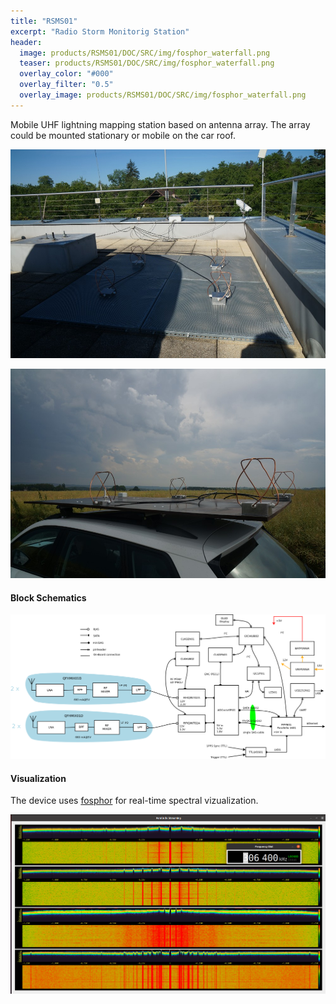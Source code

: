 ```yaml
---
title: "RSMS01"
excerpt: "Radio Storm Monitorig Station"
header:
  image: products/RSMS01/DOC/SRC/img/fosphor_waterfall.png
  teaser: products/RSMS01/DOC/SRC/img/fosphor_waterfall.png
  overlay_color: "#000"
  overlay_filter: "0.5"
  overlay_image: products/RSMS01/DOC/SRC/img/fosphor_waterfall.png
---
```



Mobile UHF lightning mapping station based on antenna array.
The array could be mounted stationary or mobile on the car roof.

![Stationary antenna array](./DOC/SRC/img/Stationary_array.jpg "Stationary antenna array on an observatory roof")

![Mobile antenna array](./DOC/SRC/img/mobile_array.jpg "Mobile antenna array on a car roof")


#### Block Schematics

![Station block schamatics](./DOC/SRC/img/RSMS_receiver.png "Overview of interconnectio of station components")


#### Visualization

The device uses [fosphor](https://osmocom.org/projects/sdr/wiki/fosphor) for real-time spectral vizualization.

![Fosphor waterfall for antenna array](./DOC/SRC/img/fosphor_waterfall.png)
